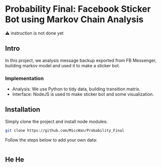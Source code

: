 # Probability Final: Facebook Sticker Bot using Markov Chain Analysis

:warning: instruction is not done yet

## Intro

In this project, we analysis message backup exported from FB Messenger, building markov model and used it to make a sticker bot.

### Implementation

- Analysis: We use Python to tidy data, building transition matrix.
- Interface: NodeJS is used to make sticker bot and some visualization.

## Installation

Simply clone the project and install node modules:

```bash
git clone https://github.com/MiccWan/Probability_Final
```

Follow the steps below to add your own data:

```bash

```

## He He


